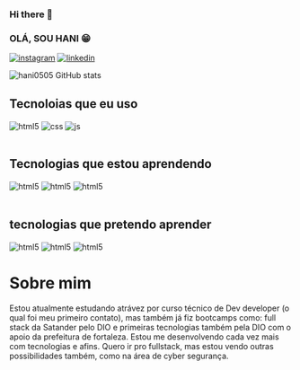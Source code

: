 ### Hi there 👋

### OLÁ, SOU HANI 😁

[![instagram](https://img.shields.io/badge/Instagram-E4405F?style=for-the-badge&logo=instagram&logoColor=white)](https://instagram.com/yo_hani.i)
[![linkedin](https://img.shields.io/badge/LinkedIn-0077B5?style=for-the-badge&logo=linkedin&logoColor=white)](https://www.linkedin.com/in/ranielly-souza-agostinho-b4370b266/)

![hani0505 GitHub stats](https://github-readme-stats.vercel.app/api?username=hani0505&show_icons=true&theme=radical)


## Tecnoloias que eu uso
<div style="display: inline_block">
  <img align="center" alt="html5" src="https://img.shields.io/badge/HTML5-E34F26?style=for-the-badge&logo=html5&logoColor=white" />
  <img align="center" alt="css" src="https://img.shields.io/badge/CSS3-1572B6?style=for-the-badge&logo=css3&logoColor=white" />
  <img align="center" alt="js" src="https://img.shields.io/badge/JavaScript-F7DF1E?style=for-the-badge&logo=javascript&logoColor=black" />
 
</div><br/>




## Tecnologias que estou aprendendo

<div style="display: inline_block">
  <img align="center" alt="html5" src="https://img.shields.io/badge/TypeScript-007ACC?style=for-the-badge&logo=typescript&logoColor=white" />
   <img align="center" alt="html5" src="https://img.shields.io/badge/React-20232A?style=for-the-badge&logo=react&logoColor=61DAFB" />
   <img align="center" alt="html5" src="https://img.shields.io/badge/Material--UI-0081CB?style=for-the-badge&logo=material-ui&logoColor=white" />
  
</div><br/>



## tecnologias que pretendo aprender
<div style="display: inline_block">
  <img align="center" alt="html5" src="https://img.shields.io/badge/PHP-777BB4?style=for-the-badge&logo=php&logoColor=white" />
 
  <img align="center" alt="html5" src="https://img.shields.io/badge/C%2B%2B-00599C?style=for-the-badge&logo=c%2B%2B&logoColor=white" />
  <img align="center" alt="html5" src="https://img.shields.io/badge/Python-14354C?style=for-the-badge&logo=python&logoColor=white" />


  # Sobre mim

  <p>Estou atualmente estudando atrávez por curso técnico de Dev developer (o qual foi meu primeiro contato), mas também já fiz bootcamps como: full stack da Satander pelo DIO e primeiras tecnologias também pela DIO com o apoio da prefeitura de fortaleza. Estou me desenvolvendo cada vez mais com tecnologias e afins. Quero ir pro fullstack, mas estou vendo outras possibilidades também, como na área de cyber segurança.</p>
  
  
  

